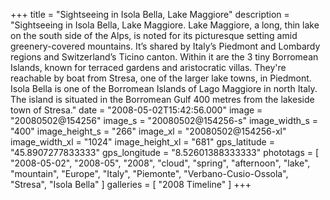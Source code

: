 +++
title = "Sightseeing in Isola Bella, Lake Maggiore"
description = "Sightseeing in Isola Bella, Lake Maggiore. Lake Maggiore, a long, thin lake on the south side of the Alps, is noted for its picturesque setting amid greenery-covered mountains. It’s shared by Italy’s Piedmont and Lombardy regions and Switzerland’s Ticino canton. Within it are the 3 tiny Borromean Islands, known for terraced gardens and aristocratic villas. They're reachable by boat from Stresa, one of the larger lake towns, in Piedmont. Isola Bella is one of the Borromean Islands of Lago Maggiore in north Italy. The island is situated in the Borromean Gulf 400 metres from the lakeside town of Stresa."
date = "2008-05-02T15:42:56.000"
image = "20080502@154256"
image_s = "20080502@154256-s"
image_width_s = "400"
image_height_s = "266"
image_xl = "20080502@154256-xl"
image_width_xl = "1024"
image_height_xl = "681"
gps_latitude = "45.8907277833333"
gps_longitude = "8.52601388333333"
phototags = [ "2008-05-02", "2008-05", "2008", "cloud", "spring", "afternoon", "lake", "mountain", "Europe", "Italy", "Piemonte", "Verbano-Cusio-Ossola", "Stresa", "Isola Bella" ]
galleries = [ "2008 Timeline" ]
+++
